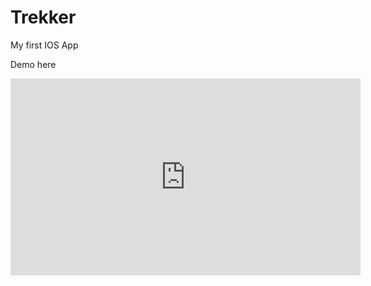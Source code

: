 # Trekker
My first IOS App 

Demo here 
<iframe width="560" height="315"
src="https://youtu.be/BcMajqJ2p_U" 
frameborder="0" 
allow="accelerometer; autoplay; encrypted-media; gyroscope; picture-in-picture" 
allowfullscreen></iframe>
